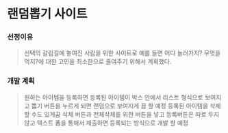 # 랜덤뽑기 사이트

### 선정이유

> 선택의 갈림길에 놓여진 사람을 위한 사이트로 예를 들면 어디 놀러가지? 무엇을 먹지?에 대한 고민을 최소한으로 줄여주기 위해서 계획했다.

### 개발 계획

> 원하는 아이템을 등록하면 등록된 아이템이 박스 안에서 리스트 형식으로 보여지고 뽑기 버튼을 누르게 되면 랜덤으로 보여지게 끔 할 예정 등록된 아이템을 삭제 할 수도 있게끔 삭제 버튼과 전체삭제를 위한 버튼을 넣고 등록버튼은 따로 두지 않고 텍스트 폼을 통해서 제출하면 등록되는 방식으로 개발 할 예정
